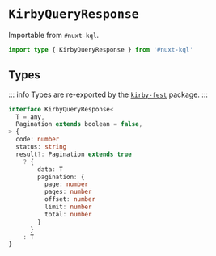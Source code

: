 # `KirbyQueryResponse`

Importable from `#nuxt-kql`.

```ts
import type { KirbyQueryResponse } from '#nuxt-kql'
```

## Types

::: info
Types are re-exported by the [`kirby-fest`](https://github.com/johannschopplich/kirby-fest) package.
:::

```ts
interface KirbyQueryResponse<
  T = any,
  Pagination extends boolean = false,
> {
  code: number
  status: string
  result?: Pagination extends true
    ? {
        data: T
        pagination: {
          page: number
          pages: number
          offset: number
          limit: number
          total: number
        }
      }
    : T
}
```
